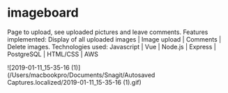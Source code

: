 # imageboard
Page to upload, see uploaded pictures and leave comments. Features implemented: Display of all uploaded images | Image upload | Comments | Delete images.  Technologies used: Javascript | Vue | Node.js | Express | PostgreSQL | HTML/CSS | AWS




![2019-01-11_15-35-16 (1)](/Users/macbookpro/Documents/Snagit/Autosaved Captures.localized/2019-01-11_15-35-16 (1).gif)
